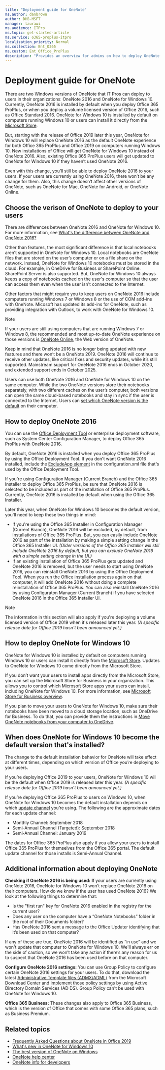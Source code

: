 ```yaml
---
title: "Deployment guide for OneNote"
ms.author: danbrown
author: DHB-MSFT
manager: laurawi
ms.audience: ITPro
ms.topic: get-started-article
ms.service: o365-proplus-itpro
localization_priority: Normal
ms.collection: Ent_O365
ms.custom: Ent_Office_ProPlus
description: "Provides an overview for admins on how to deploy OneNote 2016 or OneNote for Windows 10 to users in their organization"
---
```


# Deployment guide for OneNote

 There are two Windows versions of OneNote that IT Pros can deploy to users in their organizations: OneNote 2016 and OneNote for Windows 10. Currently, OneNote 2016 is installed by default when you deploy Office 365 ProPlus, or when you deploy a volume licensed version of Office 2016, such as Office Standard 2016. OneNote for Windows 10 is installed by default on computers running Windows 10 or users can install it directly from the [Microsoft Store](https://www.microsoft.com/p/onenote/9wzdncrfhvjl?activetab=pivot%3aoverviewtab).

But, starting with the release of Office 2019 later this year, OneNote for Windows 10 will replace OneNote 2016 as the default OneNote experience for both Office 365 ProPlus and Office 2019 on computers running Windows 10.  New installations of Office will get OneNote for Windows 10 instead of OneNote 2016. Also, existing Office 365 ProPlus users will get updated to OneNote for Windows 10 if they haven’t used OneNote 2016.

Even with this change, you’ll still be able to deploy OneNote 2016 to your users. If your users are currently using OneNote 2016, there won’t be any change for them. Also, this change doesn’t affect other versions of OneNote, such as OneNote for Mac, OneNote for Android, or OneNote Online.

## Choose the verison of OneNote to deploy to your users

There are differences between OneNote 2016 and OneNote for Windows 10. For more information, see [What's the difference between OneNote and OneNote 2016?](https://support.office.com/article/a624e692-b78b-4c09-b07f-46181958118f)

Other than features, the most significant difference is that local notebooks aren’t supported in OneNote for Windows 10. Local notebooks are OneNote files that are stored on the user’s computer or on a file share on the network. Instead, OneNote for Windows 10 notebooks must be stored in the cloud. For example, in OneDrive for Business or SharePoint Online. SharePoint Server is also supported. But, OneNote for Windows 10 always keeps a copy of notebooks cached on the user's computer so that the user can access them even when the user isn't connected to the Internet.

Other factors that might require you to keep users on OneNote 2016 include computers running Windows 7 or Windows 8 or the use of COM add-ins with OneNote. Micosoft has updated its add-ins for OneNote, such as providing integration with Outlook, to work with OneNote for Windows 10.

> [!NOTE]
> If your users are still using computers that are running Windows 7 or Windows 8, the recommended and most up-to-date OneNote experience on those versions is [OneNote Online](https://support.office.com/article/80B7E897-88DF-49E7-8BFE-A3467A428DA0), the Web version of OneNote.

Keep in mind that OneNote 2016 is no longer being updated with new features and there won’t be a OneNote 2019. OneNote 2016 will continue to receive other updates, like critical fixes and security updates, while it’s still supported. Mainstream support for OneNote 2016 ends in October 2020, and extended support ends in October 2025.

Users can use both OneNote 2016 and OneNote for Windows 10 on the same computer. While the two OneNote versions store their notebooks separately, with two different caches on the user’s computer, both versions can open the same cloud-based notebooks and stay in sync if the user is connected to the Internet. Users can [set which OneNote version is the default](https://support.office.com/article/f261140c-5ce8-4cf4-ad0b-c9e1cb953831) on their computer.

## How to deploy OneNote 2016

You can use the [Office Deployment Tool](overview-of-the-office-2016-deployment-tool.md) or enterprise deployment software, such as System Center Configuration Manager, to deploy Office 365 ProPlus with OneNote 2016.

By default, OneNote 2016 is installed when you deploy Office 365 ProPlus by using the Office Deployment Tool. If you don't want OneNote 2016 installed, include the [ExcludeApp element](configuration-options-for-the-office-2016-deployment-tool.md#excludeapp-element) in the configuration.xml file that's used by the Office Deployment Tool.

If you're using Configuration Manager (Current Branch) and the Office 365 Installer to deploy Office 365 ProPlus, be sure that OneNote 2016 is selected to be included as part of the installation of Office 365 ProPlus. Currently, OneNote 2016 is installed by default when using the Office 365 Installer.

Later this year, when OneNote for Windows 10 becomes the default version, you'll need to keep these two things in mind:

- If you're using the Office 365 Installer in Configuration Manager (Current Branch), OneNote 2016 will be excluded, by default, from installations of Office 365 ProPlus. But, you can easily include OneNote 2016 as part of the installation by making a simple setting change in the Office 365 Installer UI. *(Older versions of the Office 365 Installer will still include OneNote 2016 by default, but you can exclude OneNote 2016 with a simple setting change in the UI.)*
- If an existing installation of Office 365 ProPlus gets updated and OneNote 2016 is removed, but the user needs to start using OneNote 2016, you can reinstall OneNote 2016 by using the Office Deployment Tool. When you run the Office installation process again on that computer, it will add OneNote 2016 without doing a complete reinstallation of Office 365 ProPlus. You can also reinstall OneNote 2016 by using Configuraton Manager (Current Branch) if you have selected OneNote 2016 in the Office 365 Installer UI.  

> [!NOTE]
> The information in this section will also apply if you're deploying a volume licensed version of Office 2019 when it's released later this year. *(A specific release date for Office 2019 hasn't been announced yet.)* 


## How to deploy OneNote for Windows 10

OneNote for Windows 10 is installed by default on computers running Windows 10 or users can install it directly from the [Microsoft Store](https://www.microsoft.com/p/onenote/9wzdncrfhvjl?activetab=pivot%3aoverviewtab). Updates to OneNote for Windows 10 come directly from the Microsoft Store.

If you don’t want your users to install apps directly from the Microsoft Store, you can set up the Microsoft Store for Business in your organization. This allows you to control which Microsoft Store apps your users can install, including OneNote for Windows 10. For more information, see [Microsoft Store for Business overview](https://docs.microsoft.com/microsoft-store/microsoft-store-for-business-overview).

If you plan to move your users to OneNote for Windows 10, make sure their notebooks have been moved to a cloud storage location, such as OneDrive for Business. To do that, you can provide them the instructions in [Move OneNote notebooks from your computer to OneDrive](https://support.office.com/article/b43692ae-ce27-4ab9-a8ad-a2aed225e6a5). 


## When does OneNote for Windows 10 become the default version that's installed?

The change to the default installation behavior for OneNote will take effect at different times, depending on which version of Office you’re deploying to your users. 

If you’re deploying Office 2019 to your users, OneNote for Windows 10 will be the default when Office 2019 is released later this year. *(A specific release date for Office 2019 hasn’t been announced yet.)* 

If you’re deploying Office 365 ProPlus to users on Windows 10, when OneNote for Windows 10 becomes the default installation depends on which [update channel](overview-of-update-channels-for-office-365-proplus.md) you’re using. The following are the approximate dates for each update channel:
 - Monthly Channel: September 2018
 - Semi-Annual Channel (Targeted): September 2018
 - Semi-Annual Channel: January 2019

The dates for Office 365 ProPlus also apply if you allow your users to install Office 365 ProPlus for themselves from the Office 365 portal. The default update channel for those installs is Semi-Annual Channel.

## Additional information about deploying OneNote

**Checking if OneNote 2016 is being used:** If your users are currently using OneNote 2016, OneNote for Windows 10 won't replace OneNote 2016 on their computers. How do we know if the user has used OneNote 2016? We look at the following things to determine that:

- Is the "first run" key for OneNote 2016 enabled in the registry for the current user?
- Does any user on the computer have a “OneNote Notebooks” folder in the root of their Documents folder? 
- Has OneNote 2016 sent a message to the Office Updater identifying that it’s been used on that computer?

If any of these are true, OneNote 2016 will be identified as “in use” and we won't update that computer to OneNote for Windows 10. We'll always err on the side of caution, so we won’t take any action if there’s any reason for us to suspect that OneNote 2016 has been used before on that computer.

**Configure OneNote 2016 settings:** You can use Group Policy to configure certain OneNote 2016 settings for your users. To do that, download the latest [Administrative Template files (ADMX/ADML)](https://www.microsoft.com/download/details.aspx?id=49030) from the Microsoft Download Center and implement those policy settings by using Active Directory Domain Services (AD DS). Group Policy can't be used with OneNote for Windows 10.

**Office 365 Business:** These changes also apply to Office 365 Business, which is the version of Office that comes with some Office 365 plans, such as Business Premium.

## Related topics

- [Frequently Asked Questions about OneNote in Office 2019](https://support.office.com/article/6582c7ae-2ec6-408d-8b7a-3ed71a3c2103)
- [What's new in OneNote for Windows 10](https://support.office.com/article/1477d5de-f4fd-4943-b18a-ff17091161ea)
- [The best version of OneNote on Windows](https://techcommunity.microsoft.com/t5/Education-Blog/The-best-version-of-OneNote-on-Windows/ba-p/183726)
- [OneNote help center](https://support.office.com/OneNote)
- [OneNote info for developers](https://developer.microsoft.com/onenote)